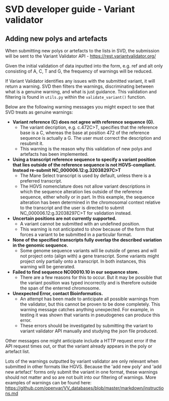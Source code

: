 # SVD developer guide - Variant validator

## Adding new polys and artefacts

When submitting new polys or artefacts to the lists in SVD, the submission will be sent to the Variant Validator API - https://rest.variantvalidator.org/

Given the initial validation of data inputted into the form, e.g. ref and alt only consisting of A, C, T and G, the frequency of warnings will be reduced.

If Variant Validator identifies any issues with the submitted variant, it will return a warning.
SVD then filters the warnings, discriminating between what is a genuine warning, and what is just guidance.
This validation and filtering is found in `utils.py` within the `validate_variant()` function.

Below are the following warning messages you might expect to see that SVD treats as genuine warnings:
* **Variant reference (C) does not agree with reference sequence (G).**
    * The variant decription, e.g. c.472C>T, specifies that the reference base is a C, whereas the base at position 472 of the reference sequence is actually a G. The user must correct the description and resubmit it.
    * This warning is the reason why this validation of new polys and artefacts has been implemented. 
* **Using a transcript reference sequence to specify a variant position that lies outside of the reference sequence is not HGVS-compliant. Instead re-submit NC_000006.12:g.32038297C>T**
    * The Mane Select transcript is used by default, unless there is a preferred transcript.
    * The HGVS nomenclature does not allow variant descriptions in which the sequence alteration lies outside of the reference sequence, either wholly or in part. In this example, the sequence alteration has been determined in the chromosomal context relative to the transcript and the user is directed to submit NC_000006.12:g.32038297C>T for validation instead.
* **Uncertain positions are not currently supported.**
    * A variant cannot be submitted with an undefined position.
    * This warning is not anticipated to show because of the form that forces a variant to be submitted in a particular format.
* **None of the specified transcripts fully overlap the described variation in the genomic sequence.**
    * Some genome sequence variants will lie outside of genes and will not project onto (align with) a gene transcript. Some variants might project only partially onto a transcript. In both instances, this warning will be generated.
* **Failed to find sequence NC00010.10 in our sequence store.**
    * There are a few reasons for this to occur. But it may be possible that the variant position was typed incorrectly and is therefore outside the span of the enterred chromosome.
* **Unexpected Error, contact Bioinformatics.**
    * An attempt has been made to anticipate all possible warnings from the validator, but this cannot be proven to be done completely. This warning message catches anything unexpected. For example, in testing it was shown that variants in pseudogenes can produce this error.
    * These errors should be investigated by submitting the variant to variant validator API manually and studying the json file produced.

Other messages one might anticipate include a HTTP request error if the API request times out, or that the variant already appears in the poly or artefact list. 

Lots of the warnings outputted by variant validator are only relevant when submitted in other formats like HGVS. Because the 'add new poly' and 'add new artefact' forms only submit the variant in one format, these warnings should not matter and so are not built into our filtering of warnings.
More examples of warnings can be found here: https://github.com/openvar/VV_databases/blob/master/markdown/instructions.md